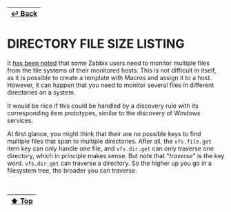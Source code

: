 | [↩️ Back](./) |
| --- |

# DIRECTORY FILE SIZE LISTING

It [has been noted](https://www.zabbix.com/forum/zabbix-help/486606-flexible-template-for-monitoring-multiple-files) that some Zabbix users need to monitor multiple files from the file systems of their monitored hosts. This is not difficult in itself, as it is possible to create a template with Macros and assign it to a host. However, it can happen that you need to monitor several files in different directories on a system.

It would be nice if this could be handled by a discovery rule with its corresponding item prototypes, similar to the discovery of Windows services.

At first glance, you might think that their are no possible keys to find multiple files that span to multiple directories. After all, the `vfs.file.get` item key can only handle one file, and `vfs.dir.get` can only traverse one directory, which in principle makes sense. But note that "_traverse_" is the key word. `vfs.dir.get` can traverse a directory. So the higher up you go in a filesystem tree, the broader you can traverse.

<BR>

| [⬆️ Top](#directory-file-size-listing) |
| --- |
